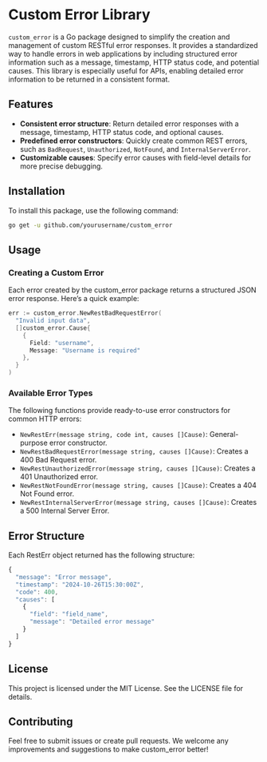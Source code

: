 # Custom Error Library

`custom_error` is a Go package designed to simplify the creation and management of custom RESTful error responses. It provides a standardized way to handle errors in web applications by including structured error information such as a message, timestamp, HTTP status code, and potential causes. This library is especially useful for APIs, enabling detailed error information to be returned in a consistent format.

## Features

- **Consistent error structure**: Return detailed error responses with a message, timestamp, HTTP status code, and optional causes.
- **Predefined error constructors**: Quickly create common REST errors, such as `BadRequest`, `Unauthorized`, `NotFound`, and `InternalServerError`.
- **Customizable causes**: Specify error causes with field-level details for more precise debugging.

## Installation

To install this package, use the following command:

```bash
go get -u github.com/yourusername/custom_error
```

## Usage
### Creating a Custom Error

Each error created by the custom_error package returns a structured JSON error response. Here’s a quick example:

```go
err := custom_error.NewRestBadRequestError(
  "Invalid input data",
  []custom_error.Cause{
    {
      Field: "username",
      Message: "Username is required"
    },
  }
)
```

### Available Error Types

The following functions provide ready-to-use error constructors for common HTTP errors:

- `NewRestErr(message string, code int, causes []Cause)`: General-purpose error constructor.
- `NewRestBadRequestError(message string, causes []Cause)`: Creates a 400 Bad Request error.
- `NewRestUnauthorizedError(message string, causes []Cause)`: Creates a 401 Unauthorized error.
- `NewRestNotFoundError(message string, causes []Cause)`: Creates a 404 Not Found error.
- `NewRestInternalServerError(message string, causes []Cause)`: Creates a 500 Internal Server Error.

## Error Structure

Each RestErr object returned has the following structure:

```js
{
  "message": "Error message",
  "timestamp": "2024-10-26T15:30:00Z",
  "code": 400,
  "causes": [
    {
      "field": "field_name",
      "message": "Detailed error message"
    }
  ]
}
```

## License
This project is licensed under the MIT License. See the LICENSE file for details.

## Contributing
Feel free to submit issues or create pull requests. We welcome any improvements and suggestions to make custom_error better!
